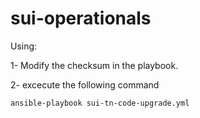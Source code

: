 # sui-operationals

Using:

1- Modify the checksum in the playbook.

2- excecute the following command

```
ansible-playbook sui-tn-code-upgrade.yml
```